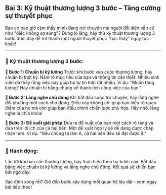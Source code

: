 ## Bài 3: Kỹ thuật thương lượng 3 bước – Tăng cường sự thuyết phục

Bạn có bao giờ cảm thấy mình đang nói chuyện mà người đối diện vẫn cứ như "điếc không sợ súng"? Đừng lo lắng, hãy thử kỹ thuật thương lượng 3 bước dưới đây để trở thành một người thuyết phục "bậc thầy" ngay tức khắc!

---

### 📌 Kỹ thuật thương lượng 3 bước:

**🔹 Bước 1: Chuẩn bị kỹ lưỡng**
Trước khi bước vào cuộc thương lượng, hãy chuẩn bị thật kỹ. Nắm rõ mục tiêu của bạn và thông tin cần thiết. Nhiều sinh viên đã thấy rằng việc này giúp họ tự tin hơn rất nhiều. Ví dụ: "Muốn tăng lương? Hãy chuẩn bị bằng chứng về thành tích công việc của bạn."

**🔹 Bước 2: Lắng nghe chủ động**
Khi bắt đầu cuộc trò chuyện, hãy lắng nghe đối phương một cách chủ động. Điều này không chỉ giúp bạn hiểu rõ quan điểm của họ mà còn giúp bạn điều chỉnh chiến lược phù hợp. Hãy nhớ, lắng nghe là chìa khóa!

**🔹 Bước 3: Đề xuất giải pháp**
Đưa ra đề xuất của bạn một cách rõ ràng và dựa trên lợi ích của cả hai bên. Một đề xuất hợp lý sẽ dễ dàng được chấp nhận hơn. Ví dụ: "Nếu chúng ta làm A, cả hai bên đều sẽ đạt được B."

---

### 🚀 Hành động:

Lần tới khi bạn cần thương lượng, hãy thực hiện theo ba bước này. Bắt đầu bằng việc chuẩn bị kỹ lưỡng và lắng nghe chủ động. Kết quả sẽ khiến bạn bất ngờ đấy!

Xác định xong rồi? Giờ đến bước xây dựng mối quan hệ lâu dài – xem ngay bài tiếp theo!